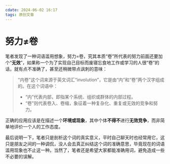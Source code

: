 ```yaml
---
cdate: 2024-06-02 16:17
tags: 原创文章 
---
```


# 努力≠卷

笔者发现了一种词语滥用想象，努力=卷，究其本质“卷”所代表的努力前面还要加个“**无效**”，如果称一个为了实现自己目标而废寝忘食地工作或学习的人很“卷”的话，就有点不准确了，甚至还稍微带点讽刺的意味：

> “内卷”这个词来源于英文词汇“involution”，它是由“内”和“卷”两个汉字组成的。在这个词语中：
> 
> - “内”代表内部，即指某个系统、组织或群体的内部过程。
> - “卷”则代表卷入、卷缩，象征着一种复杂化、重复或无效的竞争和努力。

正确的应用应该是在描述一个**环境或现象**，其中个体**不得不**进行**无效竞争**，而非简单地评价一个人的工作态度。

最后说明一下，笔者只是剖析这个词的真实意义，平时自己聊天时也经常用它，这只是朋友之间的一种调侃，没人会去真正纠结这个词的准确意思，毕竟现在的词语滥用现象也不止这一种。当然了，笔者还是希望大家都能准确用词，避免造成一些不必要的误解。
